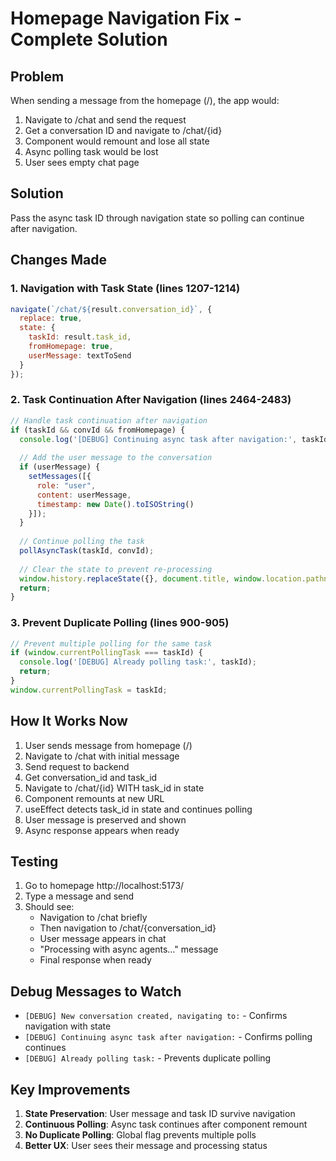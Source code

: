 # Homepage Navigation Fix - Complete Solution

## Problem
When sending a message from the homepage (/), the app would:
1. Navigate to /chat and send the request
2. Get a conversation ID and navigate to /chat/{id}
3. Component would remount and lose all state
4. Async polling task would be lost
5. User sees empty chat page

## Solution
Pass the async task ID through navigation state so polling can continue after navigation.

## Changes Made

### 1. Navigation with Task State (lines 1207-1214)
```javascript
navigate(`/chat/${result.conversation_id}`, { 
  replace: true,
  state: {
    taskId: result.task_id,
    fromHomepage: true,
    userMessage: textToSend
  }
});
```

### 2. Task Continuation After Navigation (lines 2464-2483)
```javascript
// Handle task continuation after navigation
if (taskId && convId && fromHomepage) {
  console.log('[DEBUG] Continuing async task after navigation:', taskId);
  
  // Add the user message to the conversation
  if (userMessage) {
    setMessages([{
      role: "user",
      content: userMessage,
      timestamp: new Date().toISOString()
    }]);
  }
  
  // Continue polling the task
  pollAsyncTask(taskId, convId);
  
  // Clear the state to prevent re-processing
  window.history.replaceState({}, document.title, window.location.pathname);
  return;
}
```

### 3. Prevent Duplicate Polling (lines 900-905)
```javascript
// Prevent multiple polling for the same task
if (window.currentPollingTask === taskId) {
  console.log('[DEBUG] Already polling task:', taskId);
  return;
}
window.currentPollingTask = taskId;
```

## How It Works Now

1. User sends message from homepage (/)
2. Navigate to /chat with initial message
3. Send request to backend
4. Get conversation_id and task_id
5. Navigate to /chat/{id} WITH task_id in state
6. Component remounts at new URL
7. useEffect detects task_id in state and continues polling
8. User message is preserved and shown
9. Async response appears when ready

## Testing

1. Go to homepage http://localhost:5173/
2. Type a message and send
3. Should see:
   - Navigation to /chat briefly
   - Then navigation to /chat/{conversation_id}
   - User message appears in chat
   - "Processing with async agents..." message
   - Final response when ready

## Debug Messages to Watch

- `[DEBUG] New conversation created, navigating to:` - Confirms navigation with state
- `[DEBUG] Continuing async task after navigation:` - Confirms polling continues
- `[DEBUG] Already polling task:` - Prevents duplicate polling

## Key Improvements

1. **State Preservation**: User message and task ID survive navigation
2. **Continuous Polling**: Async task continues after component remount
3. **No Duplicate Polling**: Global flag prevents multiple polls
4. **Better UX**: User sees their message and processing status